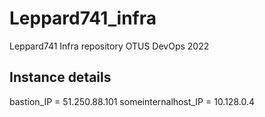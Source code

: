 # Leppard741_infra
Leppard741 Infra repository OTUS DevOps 2022
## Instance details
bastion_IP = 51.250.88.101
someinternalhost_IP = 10.128.0.4
